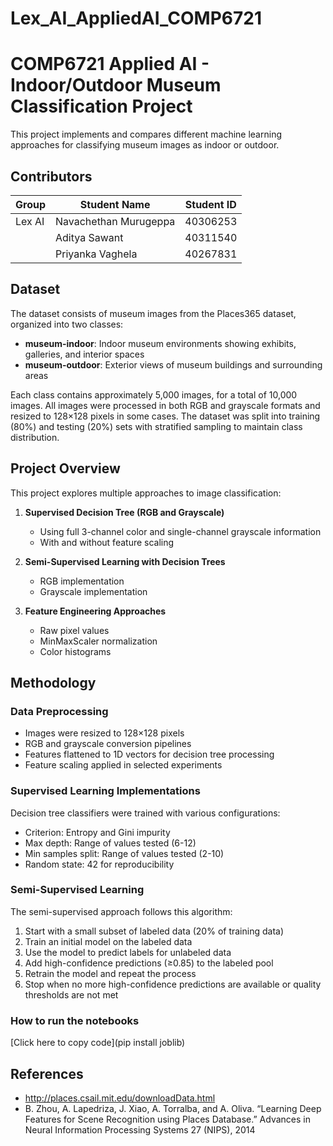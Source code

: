 # Lex_AI_AppliedAI_COMP6721
# COMP6721 Applied AI - Indoor/Outdoor Museum Classification Project

This project implements and compares different machine learning approaches for classifying museum images as indoor or outdoor.

## Contributors
| Group     | Student Name   | Student ID |
|-----------|---------------|------------|
| Lex AI    | Navachethan Murugeppa    | 40306253   |
|           | Aditya Sawant    | 40311540   |
|           | Priyanka Vaghela  | 40267831   |

## Dataset

The dataset consists of museum images from the Places365 dataset, organized into two classes:

- **museum-indoor**: Indoor museum environments showing exhibits, galleries, and interior spaces
- **museum-outdoor**: Exterior views of museum buildings and surrounding areas

Each class contains approximately 5,000 images, for a total of 10,000 images. All images were processed in both RGB and grayscale formats and resized to 128×128 pixels in some cases. The dataset was split into training (80%) and testing (20%) sets with stratified sampling to maintain class distribution.

## Project Overview

This project explores multiple approaches to image classification:

1. **Supervised Decision Tree (RGB and Grayscale)**
   - Using full 3-channel color and single-channel grayscale information
   - With and without feature scaling

2. **Semi-Supervised Learning with Decision Trees**
   - RGB implementation 
   - Grayscale implementation 

3. **Feature Engineering Approaches**
   - Raw pixel values
   - MinMaxScaler normalization
   - Color histograms

## Methodology

### Data Preprocessing
- Images were resized to 128×128 pixels
- RGB and grayscale conversion pipelines
- Features flattened to 1D vectors for decision tree processing
- Feature scaling applied in selected experiments

### Supervised Learning Implementations
Decision tree classifiers were trained with various configurations:
- Criterion: Entropy and Gini impurity
- Max depth: Range of values tested (6-12)
- Min samples split: Range of values tested (2-10)
- Random state: 42 for reproducibility

### Semi-Supervised Learning
The semi-supervised approach follows this algorithm:
1. Start with a small subset of labeled data (20% of training data)
2. Train an initial model on the labeled data
3. Use the model to predict labels for unlabeled data
4. Add high-confidence predictions (≥0.85) to the labeled pool
5. Retrain the model and repeat the process
6. Stop when no more high-confidence predictions are available or quality thresholds are not met


### How to run the notebooks
[Click here to copy code](pip install joblib)



## References
- http://places.csail.mit.edu/downloadData.html
- B. Zhou, A. Lapedriza, J. Xiao, A. Torralba, and A. Oliva. “Learning Deep Features for Scene Recognition using Places Database.” Advances in Neural Information Processing Systems 27 (NIPS), 2014

